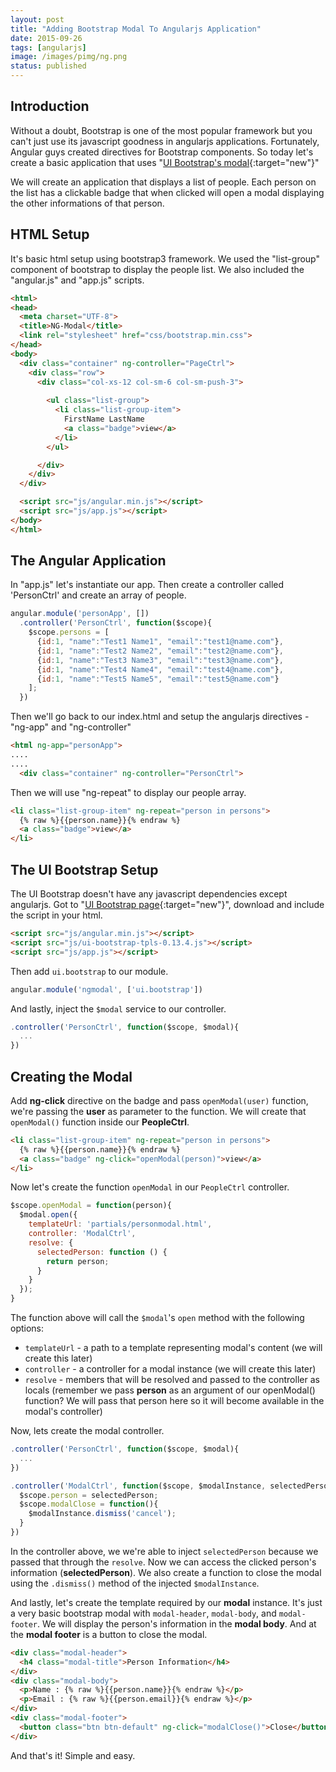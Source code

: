 ```yaml
---
layout: post
title: "Adding Bootstrap Modal To Angularjs Application"
date: 2015-09-26
tags: [angularjs]
image: /images/pimg/ng.png
status: published
--- 
```


## Introduction
Without a doubt, Bootstrap is one of the most popular framework but you can't just use its javascript goodness in angularjs applications. Fortunately, Angular guys created directives for Bootstrap components. So today let's create a basic application that uses "[UI Bootstrap's modal](http://angular-ui.github.io/bootstrap/){:target="new"}"

We will create an application that displays a list of people. Each person on the list has a clickable badge that when clicked will open a modal displaying the other informations of that person. 

## HTML Setup
It's basic html setup using bootstrap3 framework. We used the "list-group" component of bootstrap to display the people list. We also included the "angular.js" and "app.js" scripts. 

~~~html
<html>
<head>
  <meta charset="UTF-8">
  <title>NG-Modal</title>
  <link rel="stylesheet" href="css/bootstrap.min.css">
</head>
<body> 
  <div class="container" ng-controller="PageCtrl">
    <div class="row">
      <div class="col-xs-12 col-sm-6 col-sm-push-3">
        
        <ul class="list-group">
          <li class="list-group-item">
            FirstName LastName
            <a class="badge">view</a>
          </li>
        </ul>

      </div>
    </div>
  </div> 

  <script src="js/angular.min.js"></script> 
  <script src="js/app.js"></script>
</body>
</html>
~~~

## The Angular Application
In "app.js" let's instantiate our app. Then create a controller called 'PersonCtrl' and create an array of people.

~~~javascript
angular.module('personApp', [])
  .controller('PersonCtrl', function($scope){
    $scope.persons = [
      {id:1, "name":"Test1 Name1", "email":"test1@name.com"},
      {id:1, "name":"Test2 Name2", "email":"test2@name.com"},
      {id:1, "name":"Test3 Name3", "email":"test3@name.com"},
      {id:1, "name":"Test4 Name4", "email":"test4@name.com"},
      {id:1, "name":"Test5 Name5", "email":"test5@name.com"}
    ]; 
  })
~~~

Then we'll go back to our index.html and setup the angularjs directives - "ng-app" and "ng-controller"

~~~html
<html ng-app="personApp">
....
....
  <div class="container" ng-controller="PersonCtrl">
~~~

Then we will use "ng-repeat" to display our people array.

~~~html 
<li class="list-group-item" ng-repeat="person in persons"> 
  {% raw %}{{person.name}}{% endraw %}
  <a class="badge">view</a>
</li>
~~~

## The UI Bootstrap Setup
The UI Bootstrap doesn't  have any javascript dependencies except angularjs. Got to "[UI Bootstrap page](http://angular-ui.github.io/bootstrap/){:target="new"}", download and include the script in your html.

~~~html
<script src="js/angular.min.js"></script> 
<script src="js/ui-bootstrap-tpls-0.13.4.js"></script>
<script src="js/app.js"></script>
~~~

Then add ```ui.bootstrap``` to our module.

~~~javascript
angular.module('ngmodal', ['ui.bootstrap'])
~~~

And lastly, inject the ```$modal``` service to our controller.

~~~javascript
.controller('PersonCtrl', function($scope, $modal){
  ...
})
~~~

## Creating the Modal

Add **ng-click** directive on the badge and pass ```openModal(user)``` function, we're passing the **user** as parameter to the function. We will create that ```openModal()``` function inside our **PeopleCtrl**. 

~~~html
<li class="list-group-item" ng-repeat="person in persons">
  {% raw %}{{person.name}}{% endraw %}
  <a class="badge" ng-click="openModal(person)">view</a>
</li>
~~~

Now let's create the function ```openModal``` in our ```PeopleCtrl``` controller.

~~~javascript
$scope.openModal = function(person){
  $modal.open({
    templateUrl: 'partials/personmodal.html',
    controller: 'ModalCtrl',
    resolve: {
      selectedPerson: function () {
        return person;
      }
    }
  }); 
}
~~~

The function above will call the ```$modal```'s ```open``` method with the following options:

- ```templateUrl``` - a path to a template representing modal's content (we will create this later)
- ```controller``` - a controller for a modal instance (we will create this later)
- ```resolve``` - members that will be resolved and passed to the controller as locals (remember we pass **person** as an argument of our openModal() function? We will pass that person here so it will become available in the modal's controller)

Now, lets create the modal controller.

~~~javascript
.controller('PersonCtrl', function($scope, $modal){
  ...
})

.controller('ModalCtrl', function($scope, $modalInstance, selectedPerson){
  $scope.person = selectedPerson;
  $scope.modalClose = function(){
    $modalInstance.dismiss('cancel');
  }
})
~~~ 

In the controller above, we we're able to inject ```selectedPerson``` because we passed that through the ```resolve```. Now we can access the clicked person's information (**selectedPerson**). We also create a function to close the modal using the ```.dismiss()``` method of the injected ```$modalInstance```.

And lastly, let's create the template required by our **modal** instance. It's just a very basic bootstrap modal with ```modal-header```, ```modal-body```, and ```modal-footer```. We will display the person's information in the **modal body**. And at the **modal footer** is a button to close the modal.

~~~html
<div class="modal-header">
  <h4 class="modal-title">Person Information</h4>
</div>
<div class="modal-body">
  <p>Name : {% raw %}{{person.name}}{% endraw %}</p>
  <p>Email : {% raw %}{{person.email}}{% endraw %}</p>
</div>
<div class="modal-footer">
  <button class="btn btn-default" ng-click="modalClose()">Close</button>
</div>
~~~

And that's it! Simple and easy. 